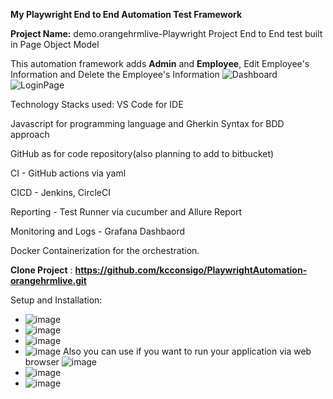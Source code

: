 **My Playwright End to End Automation Test Framework**

**Project Name:** demo.orangehrmlive-Playwright Project End to End test built in Page Object Model


This automation framework adds **Admin** and **Employee**, Edit Employee's Information and Delete the Employee's Information
![Dashboard](https://github.com/user-attachments/assets/a9c494c4-1396-4f6f-9878-ce933a0839a5)
![LoginPage](https://github.com/user-attachments/assets/a5419d6b-53d7-4ac3-a52e-3d893ac8a1a8)



Technology Stacks used: VS Code for IDE 

Javascript for programming language and Gherkin Syntax for BDD approach

GitHub as for code repository(also planning to add to bitbucket)

CI - GitHub actions via yaml 

CICD - Jenkins, CircleCI 

Reporting - Test Runner via cucumber and Allure Report 

Monitoring and Logs - Grafana Dashbaord

Docker Containerization for the orchestration.

**Clone Project** : **https://github.com/kcconsigo/PlaywrightAutomation-orangehrmlive.git**

Setup and Installation:
* ![image](https://github.com/user-attachments/assets/701e07ad-ca3d-45d8-a08c-485c83fc4665)
* ![image](https://github.com/user-attachments/assets/dee6e874-dc7f-4c87-b4f1-1f222bad7469)
* ![image](https://github.com/user-attachments/assets/3a7f4103-75f6-4c57-ae2c-5c3dbdafb01e)
* ![image](https://github.com/user-attachments/assets/14ec7af1-1eee-42e2-b81c-9379f4fa1578)
Also you can use if you want to run your application via web browser
![image](https://github.com/user-attachments/assets/8dcf015f-7762-4239-8554-e966cca297da)
* ![image](https://github.com/user-attachments/assets/17462e49-73f7-44cd-8547-79082cfd9acb)
* ![image](https://github.com/user-attachments/assets/4d4310c1-ed6c-43f8-909b-df2b5eab18e2)







